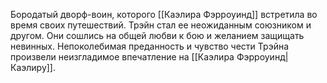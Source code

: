 
Бородатый дворф-воин, которого [[Каэлира Фэрроуинд]] встретила во время своих путешествий. Трэйн стал ее неожиданным союзником и другом. Они сошлись на общей любви к бою и желанием защищать невинных. Непоколебимая преданность и чувство чести Трэйна произвели неизгладимое впечатление на [[Каэлира Фэрроуинд|Каэлиру]].